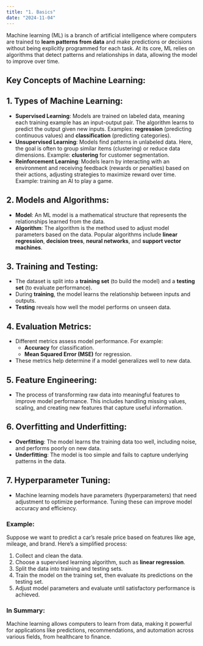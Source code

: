 ```yaml
---
title: "1. Basics"
date: "2024-11-04"
---
```


Machine learning (ML) is a branch of artificial intelligence where computers are trained to **learn patterns from data** and make predictions or decisions without being explicitly programmed for each task. At its core, ML relies on algorithms that detect patterns and relationships in data, allowing the model to improve over time.

## Key Concepts of Machine Learning:

## 1. **Types of Machine Learning**:
   - **Supervised Learning**: Models are trained on labeled data, meaning each training example has an input-output pair. The algorithm learns to predict the output given new inputs. Examples: **regression** (predicting continuous values) and **classification** (predicting categories).
   - **Unsupervised Learning**: Models find patterns in unlabeled data. Here, the goal is often to group similar items (clustering) or reduce data dimensions. Example: **clustering** for customer segmentation.
   - **Reinforcement Learning**: Models learn by interacting with an environment and receiving feedback (rewards or penalties) based on their actions, adjusting strategies to maximize reward over time. Example: training an AI to play a game.

## 2. **Models and Algorithms**:
   - **Model**: An ML model is a mathematical structure that represents the relationships learned from the data.
   - **Algorithm**: The algorithm is the method used to adjust model parameters based on the data. Popular algorithms include **linear regression**, **decision trees**, **neural networks**, and **support vector machines**.

## 3. **Training and Testing**:
   - The dataset is split into a **training set** (to build the model) and a **testing set** (to evaluate performance).
   - During **training**, the model learns the relationship between inputs and outputs.
   - **Testing** reveals how well the model performs on unseen data.

## 4. **Evaluation Metrics**:
   - Different metrics assess model performance. For example:
     - **Accuracy** for classification.
     - **Mean Squared Error (MSE)** for regression.
   - These metrics help determine if a model generalizes well to new data.

## 5. **Feature Engineering**:
   - The process of transforming raw data into meaningful features to improve model performance. This includes handling missing values, scaling, and creating new features that capture useful information.

## 6. **Overfitting and Underfitting**:
   - **Overfitting**: The model learns the training data too well, including noise, and performs poorly on new data.
   - **Underfitting**: The model is too simple and fails to capture underlying patterns in the data.

## 7. **Hyperparameter Tuning**:
   - Machine learning models have parameters (hyperparameters) that need adjustment to optimize performance. Tuning these can improve model accuracy and efficiency.

### Example:
Suppose we want to predict a car’s resale price based on features like age, mileage, and brand. Here’s a simplified process:
   1. Collect and clean the data.
   2. Choose a supervised learning algorithm, such as **linear regression**.
   3. Split the data into training and testing sets.
   4. Train the model on the training set, then evaluate its predictions on the testing set.
   5. Adjust model parameters and evaluate until satisfactory performance is achieved.

### In Summary:
Machine learning allows computers to learn from data, making it powerful for applications like predictions, recommendations, and automation across various fields, from healthcare to finance.

